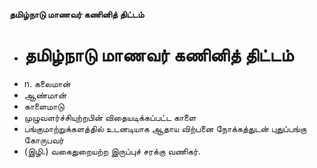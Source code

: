 **தமிழ்நாடு மாணவர் கணினித் திட்டம்**
- # தமிழ்நாடு மாணவர் கணினித் திட்டம்
- n. கலைமான்
- ஆண்மான்
- காளைமாடு
- முழுவளர்ச்சியுற்றபின் விதையடிக்கப்பட்ட காளை
- பங்குமாற்றுக்களத்தில் உடனடியாக ஆதாய விற்பனை நோக்கத்துடன் புதுப்பங்கு கோருபவர்
- (இழி.) வகைதுறையற்ற இருப்புச் சரக்கு வணிகர்.

